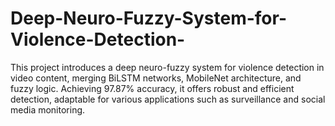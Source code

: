 # Deep-Neuro-Fuzzy-System-for-Violence-Detection-
This project introduces a deep neuro-fuzzy system for violence detection in video content, merging BiLSTM networks, MobileNet architecture, and fuzzy logic. Achieving 97.87% accuracy, it offers robust and efficient detection, adaptable for various applications such as surveillance and social media monitoring.
